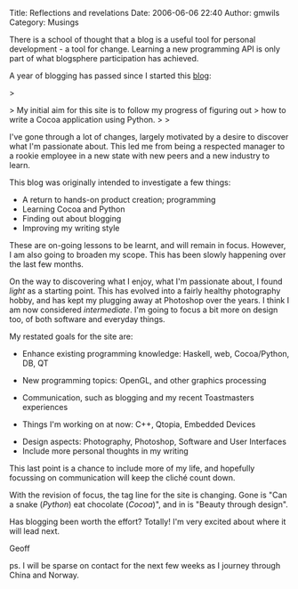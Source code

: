Title: Reflections and revelations
Date: 2006-06-06 22:40
Author: gmwils
Category: Musings

There is a school of thought that a blog is a useful tool for personal
development - a tool for change. Learning a new programming API is only
part of what blogsphere participation has achieved.

</p>

A year of blogging has passed since I started this [blog][]:

</p>
<p>
> </p>
> My initial aim for this site is to follow my progress of figuring out
> how to write a Cocoa application using Python.
>
> <p>

</p>

I've gone through a lot of changes, largely motivated by a desire to
discover what I'm passionate about. This led me from being a respected
manager to a rookie employee in a new state with new peers and a new
industry to learn.

</p>

This blog was originally intended to investigate a few things:

</p>

-   A return to hands-on product creation; programming
-   Learning Cocoa and Python
-   Finding out about blogging
-   Improving my writing style

</p>

These are on-going lessons to be learnt, and will remain in focus.
However, I am also going to broaden my scope. This has been slowly
happening over the last few months.

</p>

On the way to discovering what I enjoy, what I'm passionate about, I
found *light* as a starting point. This has evolved into a fairly
healthy photography hobby, and has kept my plugging away at Photoshop
over the years. I think I am now considered *intermediate*. I'm going to
focus a bit more on design too, of both software and everyday things.

</p>

My restated goals for the site are:

</p>

-   Enhance existing programming knowledge: Haskell, web, Cocoa/Python,
    DB, QT
    </p>
    <p>
-   New programming topics: OpenGL, and other graphics processing
    </p>
    <p>
-   Communication, such as blogging and my recent Toastmasters
    experiences
    </p>
    <p>
-   Things I'm working on at now: C++, Qtopia, Embedded Devices
    </p>
    <p>
-   Design aspects: Photography, Photoshop, Software and User Interfaces
-   Include more personal thoughts in my writing

</p>

This last point is a chance to include more of my life, and hopefully
focussing on communication will keep the cliché count down.

</p>

With the revision of focus, the tag line for the site is changing. Gone
is "Can a snake (*Python*) eat chocolate (*Cocoa*)", and in is "Beauty
through design".

</p>

Has blogging been worth the effort? Totally! I'm very excited about
where it will lead next.

</p>

Geoff

</p>

ps. I will be sparse on contact for the next few weeks as I journey
through China and Norway.

</p>

  [blog]: http://www.pseudofish.com/blog/2005/05/03/statement-of-intent/
